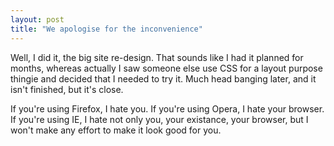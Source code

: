 ```yaml
---
layout: post
title: "We apologise for the inconvenience"
---
```

Well, I did it, the big site re-design. That sounds like I had it planned for
months, whereas actually I saw someone else use CSS for a layout purpose
thingie and decided that I needed to try it. Much head banging later, and it
isn't finished, but it's close.

If you're using Firefox, I hate you. If you're using Opera, I hate your
browser. If you're using IE, I hate not only you, your existance, your
browser, but I won't make any effort to make it look good for you.
